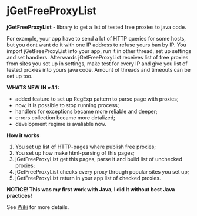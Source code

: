 # jGetFreeProxyList

**jGetFreeProxyList** - library to get a list of tested free proxies to java code.

For example, your app have to send a lot of HTTP queries for some hosts, but you dont want do it with one IP address to refuse yours ban by IP. You import jGetFreeProxyList into your app, run it in other thread, set up settings and set handlers. Afterwards jGetFreeProxyList receives list of free proxies from sites you set up in settings, make test for every IP and give you list of tested proxies into yours java code. Amount of threads and timeouts can be set up too.

**WHATS NEW IN v.1.1:**

* added feature to set up RegExp pattern to parse page with proxies;
* now, it is possible to stop running process;
* handlers for exceptions became more reliable and deeper;
* errors collection became more detalized;
* development regime is avaliable now.

**How it works**

1. You set up list of HTTP-pages where publish free proxies;
1. You set up how make html-parsing of this pages;
1. jGetFreeProxyList get this pages, parse it and build list of unchecked proxies;
1. jGetFreeProxyList checks every proxy through popular sites you set up;
1. jGetFreeProxyList return in your app list of checked proxies.

**NOTICE! This was my first work with Java, I did It without best Java practices!**

See [Wiki](https://github.com/naveter/jGetFreeProxyList/wiki) for more details.


